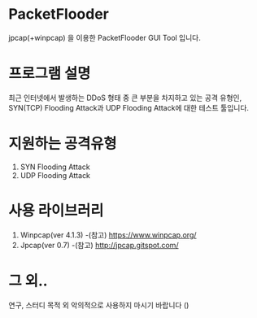# PacketFlooder
jpcap(+winpcap) 을 이용한 PacketFlooder GUI Tool 입니다. 

# 프로그램 설명
최근 인터넷에서 발생하는 DDoS 형태 중 큰 부분을 차지하고 있는 공격 유형인, SYN(TCP) Flooding Attack과 UDP Flooding Attack에 대한 테스트 툴입니다.

# 지원하는 공격유형
1. SYN Flooding Attack
2. UDP Flooding Attack

# 사용 라이브러리
1. Winpcap(ver 4.1.3)
 -(참고) https://www.winpcap.org/
2. Jpcap(ver 0.7)
 -(참고) http://jpcap.gitspot.com/
 

# 그 외..
연구, 스터디 목적 외 악의적으로 사용하지 마시기 바랍니다 ()